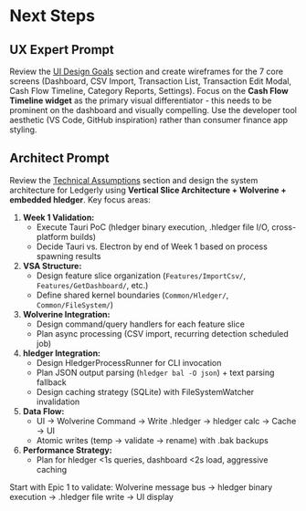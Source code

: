 # Next Steps

## UX Expert Prompt

Review the [UI Design Goals](#user-interface-design-goals) section and create wireframes for the 7 core screens (Dashboard, CSV Import, Transaction List, Transaction Edit Modal, Cash Flow Timeline, Category Reports, Settings). Focus on the **Cash Flow Timeline widget** as the primary visual differentiator - this needs to be prominent on the dashboard and visually compelling. Use the developer tool aesthetic (VS Code, GitHub inspiration) rather than consumer finance app styling.

## Architect Prompt

Review the [Technical Assumptions](#technical-assumptions) section and design the system architecture for Ledgerly using **Vertical Slice Architecture + Wolverine + embedded hledger**. Key focus areas:

1. **Week 1 Validation:**
   - Execute Tauri PoC (hledger binary execution, .hledger file I/O, cross-platform builds)
   - Decide Tauri vs. Electron by end of Week 1 based on process spawning results
2. **VSA Structure:**
   - Design feature slice organization (`Features/ImportCsv/`, `Features/GetDashboard/`, etc.)
   - Define shared kernel boundaries (`Common/Hledger/`, `Common/FileSystem/`)
3. **Wolverine Integration:**
   - Design command/query handlers for each feature slice
   - Plan async processing (CSV import, recurring detection scheduled job)
4. **hledger Integration:**
   - Design HledgerProcessRunner for CLI invocation
   - Plan JSON output parsing (`hledger bal -O json`) + text parsing fallback
   - Design caching strategy (SQLite) with FileSystemWatcher invalidation
5. **Data Flow:**
   - UI → Wolverine Command → Write .hledger → hledger calc → Cache → UI
   - Atomic writes (temp → validate → rename) with .bak backups
6. **Performance Strategy:**
   - Plan for hledger <1s queries, dashboard <2s load, aggressive caching

Start with Epic 1 to validate: Wolverine message bus → hledger binary execution → .hledger file write → UI display
